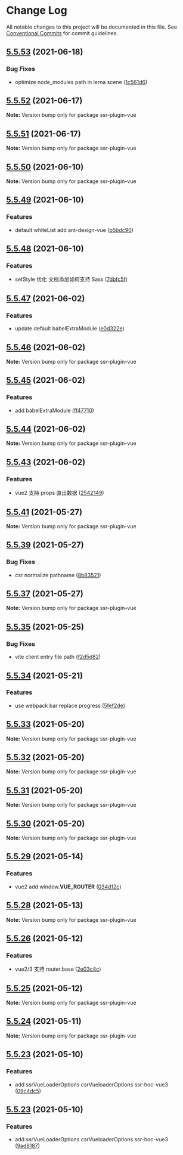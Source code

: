# Change Log

All notable changes to this project will be documented in this file.
See [Conventional Commits](https://conventionalcommits.org) for commit guidelines.

## [5.5.53](https://github.com/ykfe/ssr/compare/v5.5.52...v5.5.53) (2021-06-18)


### Bug Fixes

* optimize node_modules path in lerna scene ([1c561d6](https://github.com/ykfe/ssr/commit/1c561d6b97f788c1b7098e529b10747e7bcc72f4))





## [5.5.52](https://github.com/ykfe/ssr/compare/v5.5.51...v5.5.52) (2021-06-17)

**Note:** Version bump only for package ssr-plugin-vue





## [5.5.51](https://github.com/ykfe/ssr/compare/v5.5.50...v5.5.51) (2021-06-17)

**Note:** Version bump only for package ssr-plugin-vue





## [5.5.50](https://github.com/ykfe/ssr/compare/v5.5.49...v5.5.50) (2021-06-10)

**Note:** Version bump only for package ssr-plugin-vue





## [5.5.49](https://github.com/ykfe/ssr/compare/v5.5.48...v5.5.49) (2021-06-10)


### Features

* default whiteList add ant-design-vue ([b5bdc90](https://github.com/ykfe/ssr/commit/b5bdc90e4eca9173e3f68b7ee81946c1c585379c))





## [5.5.48](https://github.com/ykfe/ssr/compare/v5.5.47...v5.5.48) (2021-06-10)


### Features

* setStyle 优化 文档添加如何支持 Sass ([7dbfc5f](https://github.com/ykfe/ssr/commit/7dbfc5ff2913c3c0a9150720c40230f1956e62bb))





## [5.5.47](https://github.com/ykfe/ssr/compare/v5.5.46...v5.5.47) (2021-06-02)


### Features

* update default babelExtraModule ([e0d322e](https://github.com/ykfe/ssr/commit/e0d322eb667d7817f1bd39f2e64fcc63fce6bd32))





## [5.5.46](https://github.com/ykfe/ssr/compare/v5.5.45...v5.5.46) (2021-06-02)

**Note:** Version bump only for package ssr-plugin-vue





## [5.5.45](https://github.com/ykfe/ssr/compare/v5.5.44...v5.5.45) (2021-06-02)


### Features

* add babelExtraModule ([ff47710](https://github.com/ykfe/ssr/commit/ff47710c5cee4fff14487394f052295b8f564459))





## [5.5.44](https://github.com/ykfe/ssr/compare/v5.5.43...v5.5.44) (2021-06-02)

**Note:** Version bump only for package ssr-plugin-vue





## [5.5.43](https://github.com/ykfe/ssr/compare/v5.5.42...v5.5.43) (2021-06-02)


### Features

* vue2 支持 props 直出数据 ([2542149](https://github.com/ykfe/ssr/commit/254214926059eaf67ecbd8de2e25acf6930e6a1e))





## [5.5.41](https://github.com/ykfe/ssr/compare/v5.5.40...v5.5.41) (2021-05-27)

**Note:** Version bump only for package ssr-plugin-vue





## [5.5.39](https://github.com/ykfe/ssr/compare/v5.5.38...v5.5.39) (2021-05-27)


### Bug Fixes

* csr normalize pathname ([8b83521](https://github.com/ykfe/ssr/commit/8b835210e02978c77e1190afe5901191b095c8c0))





## [5.5.37](https://github.com/ykfe/ssr/compare/v5.5.36...v5.5.37) (2021-05-27)

**Note:** Version bump only for package ssr-plugin-vue





## [5.5.35](https://github.com/ykfe/ssr/compare/v5.5.34...v5.5.35) (2021-05-25)


### Bug Fixes

* vite client entry file path ([f2d5d82](https://github.com/ykfe/ssr/commit/f2d5d8292f3d3996addcbacab4a78a1085512a45))





## [5.5.34](https://github.com/ykfe/ssr/compare/v5.5.33...v5.5.34) (2021-05-21)


### Features

* use webpack bar replace progress ([5fef2de](https://github.com/ykfe/ssr/commit/5fef2de0472d1646aa9ed3ae84b2adab56066f94))





## [5.5.33](https://github.com/ykfe/ssr/compare/v5.5.32...v5.5.33) (2021-05-20)

**Note:** Version bump only for package ssr-plugin-vue





## [5.5.32](https://github.com/ykfe/ssr/compare/v5.5.31...v5.5.32) (2021-05-20)

**Note:** Version bump only for package ssr-plugin-vue





## [5.5.31](https://github.com/ykfe/ssr/compare/v5.5.30...v5.5.31) (2021-05-20)

**Note:** Version bump only for package ssr-plugin-vue





## [5.5.30](https://github.com/ykfe/ssr/compare/v5.5.29...v5.5.30) (2021-05-20)

**Note:** Version bump only for package ssr-plugin-vue





## [5.5.29](https://github.com/ykfe/ssr/compare/v5.5.28...v5.5.29) (2021-05-14)


### Features

* vue2 add window.__VUE_ROUTER__ ([034d12c](https://github.com/ykfe/ssr/commit/034d12c0eb7801deff3daff89d0fb760fdc3113a))





## [5.5.28](https://github.com/ykfe/ssr/compare/v5.5.27...v5.5.28) (2021-05-13)

**Note:** Version bump only for package ssr-plugin-vue





## [5.5.26](https://github.com/ykfe/ssr/compare/v5.5.25...v5.5.26) (2021-05-12)


### Features

* vue2/3 支持 router.base ([2e03c4c](https://github.com/ykfe/ssr/commit/2e03c4c36d395bc3eb0398a8a4151635e5b54df4))





## [5.5.25](https://github.com/ykfe/ssr/compare/v5.5.24...v5.5.25) (2021-05-12)

**Note:** Version bump only for package ssr-plugin-vue





## [5.5.24](https://github.com/ykfe/ssr/compare/v5.5.23...v5.5.24) (2021-05-11)

**Note:** Version bump only for package ssr-plugin-vue





## [5.5.23](https://github.com/ykfe/ssr/compare/v5.5.22...v5.5.23) (2021-05-10)


### Features

* add ssrVueLoaderOptions csrVueloaderOptions ssr-hoc-vue3 ([09c4dc5](https://github.com/ykfe/ssr/commit/09c4dc5a820e4c57ece73427a78968b75abea2f3))





## [5.5.23](https://github.com/ykfe/ssr/compare/v5.5.22...v5.5.23) (2021-05-10)


### Features

* add ssrVueLoaderOptions csrVueloaderOptions ssr-hoc-vue3 ([9ad8187](https://github.com/ykfe/ssr/commit/9ad81877b8cc35b8d98f6c8b3cc62e8071ed2dcf))
